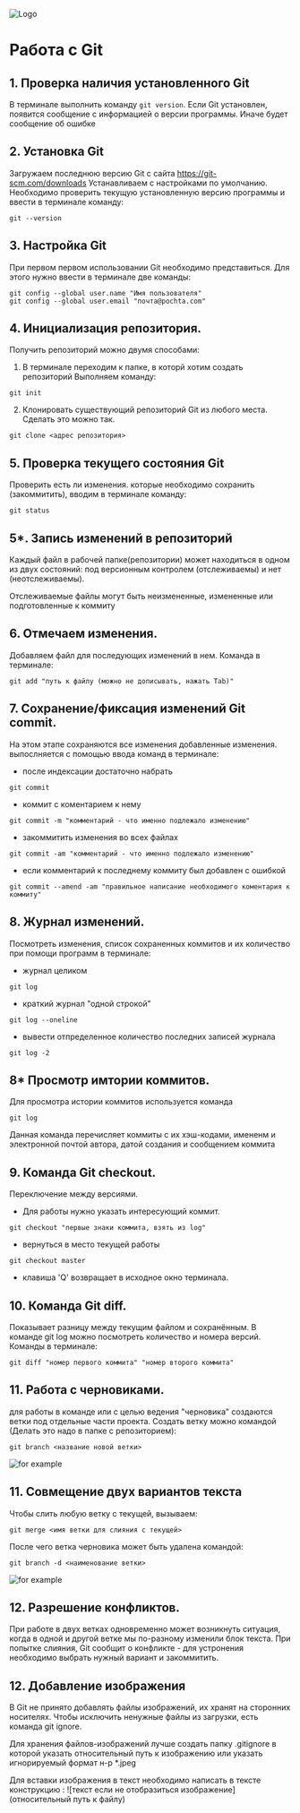 ![Logo](gitlogo.jpeg)
# Работа с Git

## 1. Проверка наличия установленного Git
В терминале выполнить команду `git version`.
Если Git установлен, появится сообщение с информацией о версии программы. Иначе будет сообщение об ошибке 

## 2. Установка Git
Загружаем последнюю версию Git с сайта https://git-scm.com/downloads
Устанавливаем с настройками по умолчанию.
Необходимо проверить текущую установленную версию программы и ввести в терминале команду:
```
git --version
```

## 3. Настройка Git
При первом первом использовании Git необходимо представиться. Для этого нужно ввести в терминале две команды: 
```
git config --global user.name "Имя пользователя"
git config --global user.email "почта@pochta.com"
```
## 4. Инициализация репозитория.
Получить репозиторий можно двумя способами:
1. В терминале переходим к папке, в которй хотим создать репозиторий
Выполняем команду:
```
git init
```
2. Клонировать существующий репозиторий Git из любого места. Сделать это можно так.
```
git clone <адрес репозитория>
```

## 5. Проверка текущего состояния Git
Проверить есть ли изменения. которые необходимо сохранить (закоммитить), вводим в терминале команду:
```
git status
```
## 5*. Запись изменений в репозиторий
Каждый файл в рабочей папке(репозитории) может находиться в одном из двух состояний: под версионным контролем (отслеживаемы) и нет (неотслеживаемы).

Отслеживаемые файлы могут быть неизмененные, измененные или подготовленные к коммиту

## 6. Отмечаем изменения.
Добавляем файл для последующих изменений в нем. Команда в терминале:
```
git add "путь к файлу (можно не дописывать, нажать Tab)"
```
## 7. Сохранение/фиксация изменений Git commit.
На этом этапе сохраняются все изменения добавленные изменения.
выпослняется с помощью ввода команд в терминале:
* после индексации достаточно набрать 
```
git commit
```
* коммит с коментарием к нему 
```
git commit -m "комментарий - что именно подлежало изменению"
```
* закоммитить изменения во всех файлах 
```
git commit -am "комментарий - что именно подлежало изменению"
```
* если комментарий к последнему коммиту был добавлен с ошибкой
```
git commit --amend -am "правильное написание необходимого коментария к коммиту"
```
## 8. Журнал изменений.
Посмотреть изменения, список сохраненных коммитов и их количество при помощи программ в терминале:
* журнал целиком 
```
git log
```
* краткий журнал "одной строкой"
``` 
git log --oneline
```
* вывести отпределенное количество последних записей журнала
```
git log -2
```
## 8* Просмотр имтории коммитов.
Для просмотра истории коммитов используется команда 
```
git log
```
Данная команда перечисляет коммиты с их хэш-кодами, имененм и электронной почтой автора, датой создания и сообщением коммита 

## 9. Команда Git checkout.
Переключение между версиями. 
* Для работы нужно указать интересующий коммит. 
``` 
git checkout "первые знаки коммита, взять из log"
```
* вернуться в место текущей работы 
```
git checkout master
```
* клавишa 'Q' возвращает в исходное окно терминала.

## 10. Команда Git diff.
Показывает разницу между текущим файлом и сохранённым. В команде git log можно посмотреть количество и номера версий. Команды в терминале:
```
git diff "номер первого коммита" "номер второго коммита"
```
## 11. Работа с черновиками.
для работы в команде или с целью ведения "черновика" создаются ветки под отдельные части проекта. 
Создать ветку можно командой (Делать это надо в папке с репозиторием):
```
git branch <название новой ветки>
```
![for example](image1.jpg)

## 11. Совмещение двух вариантов текста
Чтобы слить любую ветку с текущей, вызываем:
```
git merge <имя ветки для слияния с текущей>
```
После чего ветка черновика может быть удалена командой:
```
git branch -d <наименование ветки>
```
![for example](image2.png)

## 12. Разрешение конфликтов.
При работе в двух ветках одновременно может возникнуть ситуация, когда в одной и другой
ветке мы по-разному изменили блок текста.
При попытке слияния, Git
сообщит о конфликте  - для устронения необходимо выбрать нужный вариант и закоммитить. 

## 12. Добавление изображения

В Git не принято добавлять файлы
изображений, их хранят на сторонних
носителях. Чтобы исключить ненужные файлы из загрузки, есть команда git ignore.

Для хранения файлов-изображений лучше создать папку .gitignore в которой указать относительный путь к изображению или указать игнорируемый формат н-р *.jpeg 

Для вставки изображения в текст необходимо написать в тексте конструкцию :
![текст если не отобразиться изображение](относительный путь к файлу)
